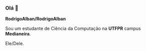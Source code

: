 ### Olá 👋

**RodrigoAlban/RodrigoAlban** 


Sou um estudante de Ciência da Computação na **UTFPR** campus **Medianeira**.

Ele/Dele.
